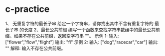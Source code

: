 # c-practice
1、 无重复字符的最长子串
给定一个字符串，请你找出其中不含有重复字符的 最长子串 的长度
2、最长公共前缀
编写一个函数来查找字符串数组中的最长公共前缀。如果不存在公共前缀，返回空字符串 ""。
示例 1:
输入: ["flower","flow","flight"]
输出: "fl"
示例 2:
输入: ["dog","racecar","car"]
输出: ""
解释: 输入不存在公共前缀。
